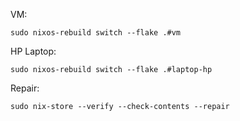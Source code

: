 VM:

```
sudo nixos-rebuild switch --flake .#vm
```

HP Laptop:

```
sudo nixos-rebuild switch --flake .#laptop-hp
```

Repair:
```
sudo nix-store --verify --check-contents --repair
```
